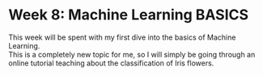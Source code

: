 # Week 8:  Machine Learning BASICS

This week will be spent with my first dive into the basics of Machine Learning.  
This is a completely new topic for me, so I will simply be going through an online
tutorial teaching about the classification of Iris flowers.
